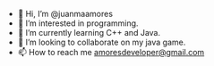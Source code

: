 - 👋 Hi, I’m @juanmaamores
- 👀 I’m interested in programming.
- 🌱 I’m currently learning C++ and Java.
- 💞️ I’m looking to collaborate on my java game.
- 📫 How to reach me amoresdeveloper@gmail.com

<!---
juanmaamores/juanmaamores is a ✨ special ✨ repository because its `README.md` (this file) appears on your GitHub profile.
You can click the Preview link to take a look at your changes.
--->
